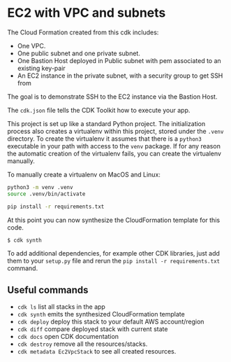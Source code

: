 
# EC2 with VPC and subnets

The Cloud Formation created from this cdk includes:

* One VPC.
* One public subnet and one private subnet.
* One Bastion Host deployed in Public subnet with pem associated to an existing key-pair
* An EC2 instance in the private subnet, with a security group to get SSH from 

The goal is to demonstrate SSH to the EC2 instance via the Bastion Host.

The `cdk.json` file tells the CDK Toolkit how to execute your app.

This project is set up like a standard Python project.  The initialization
process also creates a virtualenv within this project, stored under the `.venv`
directory.  To create the virtualenv it assumes that there is a `python3`
executable in your path with access to the `venv`
package. If for any reason the automatic creation of the virtualenv fails,
you can create the virtualenv manually.

To manually create a virtualenv on MacOS and Linux:

```sh
python3 -m venv .venv
source .venv/bin/activate

pip install -r requirements.txt
```

At this point you can now synthesize the CloudFormation template for this code.

```
$ cdk synth
```

To add additional dependencies, for example other CDK libraries, just add
them to your `setup.py` file and rerun the `pip install -r requirements.txt`
command.

## Useful commands

 * `cdk ls`          list all stacks in the app
 * `cdk synth`       emits the synthesized CloudFormation template
 * `cdk deploy`      deploy this stack to your default AWS account/region
 * `cdk diff`        compare deployed stack with current state
 * `cdk docs`        open CDK documentation
 * `cdk destroy`     remove all the resources/stacks. 
 * `cdk metadata Ec2VpcStack` to see all created resources.
